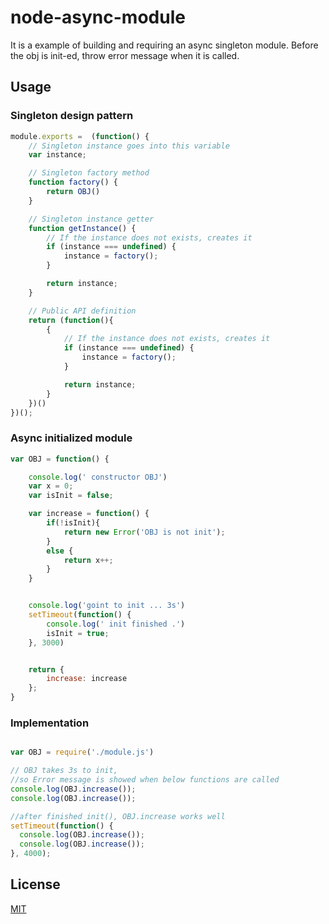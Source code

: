 # node-async-module

It is a example of building and requiring an async singleton module. Before the obj is init-ed, throw error message when it is called. 


## Usage
### Singleton design pattern
```js
module.exports =  (function() {  
    // Singleton instance goes into this variable
    var instance;

    // Singleton factory method
    function factory() {
        return OBJ()
    }

    // Singleton instance getter
    function getInstance() {
        // If the instance does not exists, creates it
        if (instance === undefined) {
            instance = factory();
        }

        return instance;
    }

    // Public API definition
    return (function(){
        {
            // If the instance does not exists, creates it
            if (instance === undefined) {
                instance = factory();
            }

            return instance;
        }
    })()
})();

```



### Async initialized module  
```js
var OBJ = function() {

    console.log(' constructor OBJ')
    var x = 0;
    var isInit = false; 

    var increase = function() {
        if(!isInit){
            return new Error('OBJ is not init');
        }
        else {
            return x++;
        }
    } 


    console.log('goint to init ... 3s')
    setTimeout(function() {
        console.log(' init finished .')
        isInit = true;
    }, 3000)


    return {
        increase: increase
    };
}


```




### Implementation
```js

var OBJ = require('./module.js')

// OBJ takes 3s to init, 
//so Error message is showed when below functions are called
console.log(OBJ.increase());
console.log(OBJ.increase());

//after finished init(), OBJ.increase works well
setTimeout(function() {
  console.log(OBJ.increase());
  console.log(OBJ.increase());
}, 4000);


```


## License


[MIT](http://vjpr.mit-license.org)